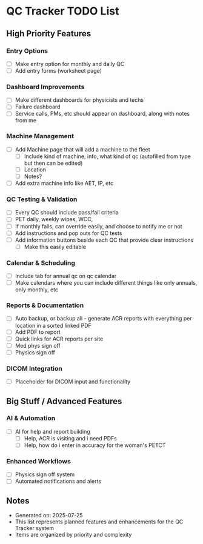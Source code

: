 # QC Tracker TODO List

## High Priority Features

### Entry Options
- [ ] Make entry option for monthly and daily QC
- [ ] Add entry forms (worksheet page)

### Dashboard Improvements  
- [ ] Make different dashboards for physicists and techs
- [ ] Failure dashboard
- [ ] Service calls, PMs, etc should appear on dashboard, along with notes from me

### Machine Management
- [ ] Add Machine page that will add a machine to the fleet
  - [ ] Include kind of machine, info, what kind of qc (autofilled from type but then can be edited)
  - [ ] Location
  - [ ] Notes?
- [ ] Add extra machine info like AET, IP, etc

### QC Testing & Validation
- [ ] Every QC should include pass/fail criteria
- [ ] PET daily, weekly wipes, WCC,
- [ ] If monthly fails, can override easily, and choose to notify me or not
- [ ] Add instructions and pop outs for QC tests
- [ ] Add information buttons beside each QC that provide clear instructions
  - [ ] Make this easily editable

### Calendar & Scheduling
- [ ] Include tab for annual qc on qc calendar
- [ ] Make calendars where you can include different things like only annuals, only monthly, etc

### Reports & Documentation
- [ ] Auto backup, or backup all - generate ACR reports with everything per location in a sorted linked PDF
- [ ] Add PDF to report
- [ ] Quick links for ACR reports per site
- [ ] Med phys sign off
- [ ] Physics sign off

### DICOM Integration
- [ ] Placeholder for DICOM input and functionality

## Big Stuff / Advanced Features

### AI & Automation
- [ ] AI for help and report building
  - [ ] Help, ACR is visiting and i need PDFs
  - [ ] Help, how do i enter in accuracy for the woman's PETCT

### Enhanced Workflows
- [ ] Physics sign off system
- [ ] Automated notifications and alerts

## Notes
- Generated on: 2025-07-25
- This list represents planned features and enhancements for the QC Tracker system
- Items are organized by priority and complexity